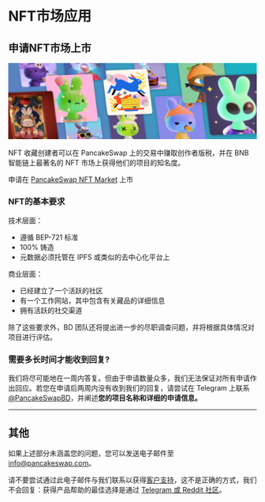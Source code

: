 # NFT市场应用

## 申请NFT市场上市

![](<../.gitbook/assets/nft masthead (1).png>)

NFT 收藏创建者可以在 PancakeSwap 上的交易中赚取创作者版税，并在 BNB 智能链上最著名的 NFT 市场上获得他们的项目的知名度。&#x20;

申请在 [PancakeSwap NFT Market](https://docs.google.com/forms/d/e/1FAIpQLSdLjOEiJT4s8No2QT2TKknuUSlVMndARFgng4MDJMsoFQjR-A/viewform) 上市

### NFT的基本要求

技术层面：

* 遵循 BEP-721 标准
* 100% 铸造&#x20;
* 元数据必须托管在 IPFS 或类似的去中心化平台上&#x20;

商业层面：

* 已经建立了一个活跃的社区
* 有一个工作网站，其中包含有关藏品的详细信息&#x20;
* 拥有活跃的社交渠道&#x20;

除了这些要求外，BD 团队还将提出进一步的尽职调查问题，并将根据具体情况对项目进行评估。

### 需要多长时间才能收到回复?

我们将尽可能地在一周内答复。但由于申请数量众多，我们无法保证对所有申请作出回应。若您在申请后两周内没有收到我们的回复，请尝试在 Telegram 上联系 [@PancakeSwapBD](http://t.me/PancakeSwapBD)，并阐述**您的项目名称和详细的申请信息。**

****

## **其他**

如果上述部分未涵盖您的问题，您可以发送电子邮件至 info@pancakeswap.com。&#x20;

请不要尝试通过此电子邮件与我们联系以获得[客户支持](customer-support.md)，这不是正确的方式，我们不会回复：获得产品帮助的最佳选择是通过 [Telegram 或 Reddit 社区](telegram.md)。
